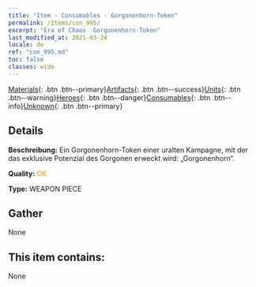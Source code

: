 ```yaml
---
title: "Item - Consumables - Gorgonenhorn-Token"
permalink: /Items/con_995/
excerpt: "Era of Chaos  Gorgonenhorn-Token"
last_modified_at: 2021-03-24
locale: de
ref: "con_995.md"
toc: false
classes: wide
---
```

 [Materials](/de/Items/){: .btn .btn--primary}[Artifacts](/de/Items/Artifacts/){: .btn .btn--success}[Units](/de/Items/Units/){: .btn .btn--warning}[Heroes](/de/Items/Heroes/){: .btn .btn--danger}[Consumables](/de/Items/Consumables/){: .btn .btn--info}[Unknown](/de/Items/Unknown/){: .btn .btn--primary}

## Details
 **Beschreibung:** Ein Gorgonenhorn-Token einer uralten Kampagne, mit der das exklusive Potenzial des Gorgonen erweckt wird: „Gorgonenhorn“.

 **Quality:** <span style="color: #FF8C00">OK</span>

 **Type:** WEAPON PIECE

## Gather

  None

## This item contains:

  None

